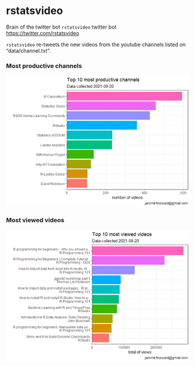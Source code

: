 
<!-- README.md is generated from README.Rmd. Please edit that file -->

# rstatsvideo

<!-- badges: start -->

<!-- badges: end -->

Brain of the twitter bot `rstatsvideo` twitter bot
<https://twitter.com/rstatsvideo>

`rstatsvideo` re-tweets the new videos from the youtube channels listed
on “data/channel.txt”.

### Most productive channels

![](README_files/figure-gfm/unnamed-chunk-3-1.png)<!-- -->

### Most viewed videos

![](README_files/figure-gfm/unnamed-chunk-4-1.png)<!-- -->
